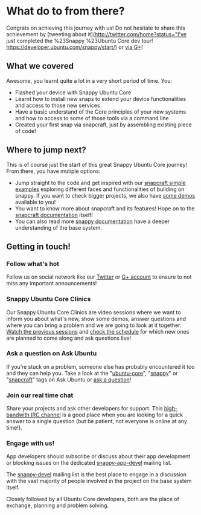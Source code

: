 # What do to from there?

Congrats on achieving this journey with us! Do not hesitate to share this achievement by [tweeting about it](http://twitter.com/home?status="I've just completed the %23Snappy %23Ubuntu Core dev tour! https://developer.ubuntu.com/snappy/start/) or [via G+](https://plus.google.com/share?url=https://developer.ubuntu.com/snappy/start/)!

## What we covered

Awesome, you learnt quite a lot in a very short period of time. You:
* Flashed your device with Snappy Ubuntu Core
* Learnt how to install new snaps to extend your device functionalities and access to those new services
* Have a basic understand of the Core principles of your new systems and how to access to some of those tools via a command line
* Created your first snap via snapcraft, just by assembling existing piece of code!

## Where to jump next?

This is of course just the start of this great Snappy Ubuntu Core journey! From there, you have mutiple options:
* Jump straight to the code and get inspired with our [snapcraft simple examples](https://github.com/ubuntu-core/snapcraft/tree/master/examples) exploring different faces and functionalities of building on snappy. If you want to check bigger projects, we also have [some demos](https://github.com/ubuntu-core/demos) available to you!
* You want to know more about snapcraft and its features! Hope on to the [snapcraft documentation](https://developer.ubuntu.com/en/snappy/build-apps/) itself!
* You can also read more [snappy documentation](https://developer.ubuntu.com/en/snappy/guides/) have a deeper understanding of the base system.

## Getting in touch!

### Follow what's hot

Follow us on social network like our [Twitter](https://twitter.com/ubuntudev) or [G+ account](https://plus.google.com/107265043789873157543) to ensure to not miss any important announcements!

### Snappy Ubuntu Core Clinics

Our Snappy Ubuntu Core Clinics are video sessions where we want to inform you about what's new, show some demos, answer questions and where you can bring a problem and we are going to look at it together. [Watch the previous sessions](https://www.youtube.com/playlist?list=PL-qBHd6_LXWYm8qttcXaosAIzejTa5IPj) and [check the schedule](http://ubuntuonair.com/calendar) for which new ones are planned to come along and ask questions live!

### Ask a question on Ask Ubuntu

 If you’re stuck on a problem, someone else has probably encountered it too and they can help you. Take a look at the "[ubuntu-core](http://askubuntu.com/questions/tagged/ubuntu-core)", "[snappy](http://askubuntu.com/questions/tagged/snappy)" or "[snapcraft](http://askubuntu.com/questions/tagged/snapcraft)" tags on Ask Ubuntu or [ask a question](http://askubuntu.com/questions/ask?tags=ubuntu-core)!

### Join our real time chat

Share your projects and ask other developers for support. This [high-bandwith IRC channel](https://webchat.freenode.net/?channels=snappy) is a good place when you are looking for a quick answer to a single question (but be patient, not everyone is online at any time!).

### Engage with us!

App developers should subscribe or discuss about their app development or blocking issues on the dedicated [snappy-app-devel](https://lists.ubuntu.com/mailman/listinfo/snappy-app-devel) mailing list.

The [snappy-devel](https://lists.ubuntu.com/mailman/listinfo/snappy-devel) mailing list is the best place to engage in a discussion with the vast majority of people involved in the project on the base system itself.

Closely followed by all Ubuntu Core developers, both are the place of exchange, planning and problem solving.
